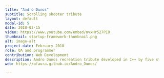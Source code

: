 ```yaml
---
title: "Andro Dunos"
subtitle: Scrolling shooter tribute
layout: default
modal-id: 5
date: 2018-02-15
video: https://www.youtube.com/embed/nvxHr527PE0
thumbnail: startup-framework-thumbnail.png
alt: image-alt
project-date: February 2018
role: QA and programmer
contribution: Web Development
description: Andro Dunos recreation tribute developed in C++ by five students in first course.
web: https://ofaura.github.io/Andro_Dunos/

---
```

